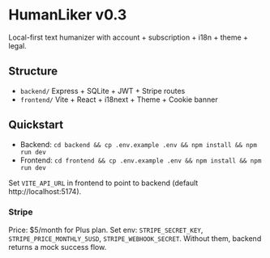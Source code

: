 # HumanLiker v0.3

Local-first text humanizer with account + subscription + i18n + theme + legal.

## Structure
- `backend/` Express + SQLite + JWT + Stripe routes
- `frontend/` Vite + React + i18next + Theme + Cookie banner

## Quickstart
- Backend: `cd backend && cp .env.example .env && npm install && npm run dev`
- Frontend: `cd frontend && cp .env.example .env && npm install && npm run dev`

Set `VITE_API_URL` in frontend to point to backend (default http://localhost:5174).

### Stripe
Price: $5/month for Plus plan.
Set env: `STRIPE_SECRET_KEY`, `STRIPE_PRICE_MONTHLY_5USD`, `STRIPE_WEBHOOK_SECRET`. Without them, backend returns a mock success flow.
